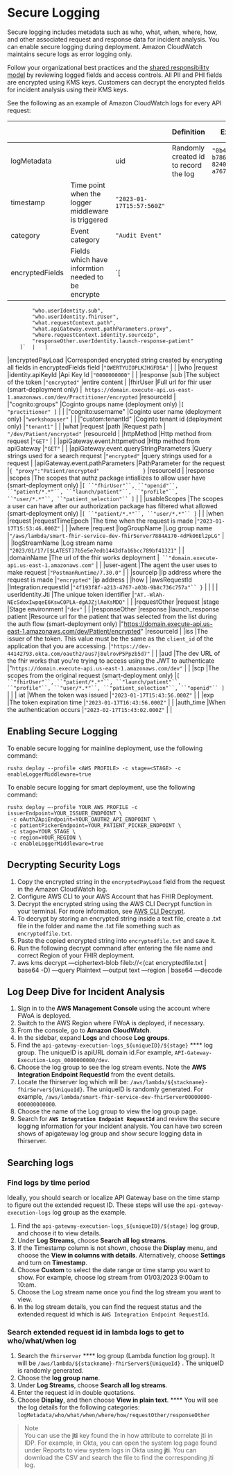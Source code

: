 # Secure Logging

Secure logging includes metadata such as who, what, when, where, how, and other associated request and response data for incident analysis. You can enable secure logging during deployment. Amazon CloudWatch maintains secure logs as error logging only.

Follow your organizational best practices and the [shared responsibility model](https://aws.amazon.com/compliance/shared-responsibility-model/) by reviewing logged fields and access controls. All PII and PHI fields are encrypted using KMS keys. Customers can decrypt the encrypted fields for incident analysis using their KMS keys. 

See the following as an example of Amazon CloudWatch logs for every API request:

|	|	|	|Definition	|Example	|Encrypted Information	|
|---	|---	|---	|---	|---	|---	|
|logMetadata	|	|uid	|Randomly created id to record the log	|`"0b4d1252-b786-4900-8240-a7671813c8ef"`	|	|
|timestamp	|Time point when the logger middleware is triggered	|`"2023-01-17T15:57:560Z"`	|	|
|category	|Event category	|`"Audit Event"`	|	|
|encryptedFields	|Fields which have informtion needed to be encrypte	|`[
            "who.userIdentity.sub",
            "who.userIdentity.fhirUser",
            "what.requestContext.path",
            "what.apiGateway.event.pathParameters.proxy",
            "where.requestContext.identity.sourceIp",
            "responseOther.userIdentity.launch-response-patient"
        ]`	|	|
|encryptedPayLoad	|Corresponded encrypted string created by encrypting all fields in encryptedFields field	|`"QWERTYUIOPLKJHGFDSA"`	|	|
|who	|request	|identity.apiKeyId	|Api Key Id	|`"0000000000"`	|	|
|response	|sub	|The subject of the token	|``"encrypted"``	|entire content	|
|fhirUser	|Full url for fhir user (smart-deployment only)	|` https://domain.execute-api.us-east-1.amazonaws.com/dev/Practitioner/encrypted`	|resourceId	|
|"cognito:groups"	|Coginto groups name (deployment only)	|`[
                "practitioner"
            ]`	|	|
|"cognito:username"	|Coginto user name (deployment only)	|`"workshopuser"`	|	|
|"custom:tenantId"	|Coginto tenant id (deployment only)	|`"tenant1"`	|	|
|what	|request	|path	|Request path	|` "/dev/Patient/encrypted"`	|resourceId	|
|httpMethod	|Http method from request	|`"GET"`	|	|
|apiGateway.event.httpmethod	|Http method from apiGateway	|`"GET"`	|	|
|apiGateway.event.queryStringParameters	|Query strings used for a search request	|`"encrypted"`	|query strings used for a request	|
|apiGateway.event.pathParameters	|PathParameter for the request	|`{
"proxy":"Patient/encrypted"             
}`	|resourceId	|
|response	|scopes	|The scopes that authz package intiallizes to allow user have (smart-deployment only)	|`[ ``"fhirUser"``, ``"openid"``, ``"patient/*.*"``, ``"launch/patient"``, ``"profile"``, ``"user/*.*"``, ``"patient_selection"`` ]`	|	|
|usableScopes	|The scopes a user can have after our authorization package has filtered what allowed  (smart-deployment only)	|`[ ``"patient/*.*"``, ``"user/*.*"`` ]`	|	|
|when	|request	|requestTimeEpoch	|The time when the request is made	|`"2023-01-17T15:53:46.000Z"`	|	|
|where	|request	|logGroupName	|Log group name	|`"/aws/lambda/smart-fhir-service-dev-fhirServer7884A170-4dPkO6El2pLG"`	|	|
|logStreamName	|Log stream name	|`"2023/01/17/[$LATEST]7b5e5e7edb1443dfa16bcc789bf41321"`	|	|
|domainName	|The url of the fhir works deployment	|` ``"domain.execute-api.us-east-1.amazonaws.com"`	|	|
|user-agent	|The agent the user uses to make request	|`"PostmanRuntime/7.30.0"`	|	|
|sourceIp	|Ip address where the request is made	|`"encrypted"`	|ip address	|
|how	|	|awsRequestId	|Integration.requestId	|`"4f193f8f-a213-4767-a03b-9b8c736c757a"`` }`	|	|
|	|
userIdentity.Jti	|The unique token identifier	|`"AT.-WlAh-NEcSdoxIwpqeE6KswC0PLA-dgAJZjlAoXsMDQ"`	|	|
|requestOther	|request	|stage	|Stage environment	|`"dev"`	|	|
|responseOther	|response	|launch_response patient	|Resource url for the patient that was selected from the list during the auth flow (smart-deployment only)	|"https://domain.execute-api.us-east-1.amazonaws.com/dev/Patient/encrypted"	|resourceId	|
|iss	|The issuer of the token. This value must be the same as the `client_id` of the application that you are accessing.	|`"https://dev-44142793.okta.com/oauth2/aus7j8ulrovP5Ppzb5d7"`	|	|
|aud	|The dev URL of the fhir works that you're trying to access using the JWT to authenticate	|"`https://domain.execute-api.us-east-1.amazonaws.com/dev"`	|	|
|scp	|The scopes from the original request  (smart-deployment only)	|`[ ``"fhirUser"``, ``"patient/*.*"``, ``"launch/patient"``, ``"profile"``, ``"user/*.*"``, ``"patient_selection"``, ``"openid"`` ]`	|	|
|
iat	|When the token was issued	|`"2023-01-17T15:43:56.000Z"`	|	|
|exp	|The token expiration time	|`"2023-01-17T16:43:56.000Z"`	|	|
|auth_time	|When the authentication occurs	|`"2023-02-17T15:43:02.000Z"`	|	|

## Enabling Secure Logging

To enable secure logging for mainline deployment, use the following command:

```
rushx deploy --profile <AWS PROFILE> -c stage=<STAGE> -c enableLoggerMiddleware=true
```

To enable secure logging for smart deployment, use the following command:

```
rushx deploy —-profile YOUR_AWS_PROFILE -c issuerEndpoint=YOUR_ISSUER_ENDPOINT \
 -c oAuth2ApiEndpoint=YOUR_OAUTH2_API_ENDPOINT \
 -c patientPickerEndpoint=YOUR_PATIENT_PICKER_ENDPOINT \
 -c stage=YOUR_STAGE \
 -c region=YOUR_REGION \
 -c enableLoggerMiddleware=true
```

## Decrypting Security Logs

1. Copy the encrypted string in the `encryptedPayLoad` field from the request in the Amazon CloudWatch log. 
2. Configure AWS CLI to your AWS Account that has FHIR Deployment.
3. Decrypt the encrypted string using the AWS CLI Decrypt function in your terminal. For more information, see [AWS CLI Decrypt](https://awscli.amazonaws.com/v2/documentation/api/2.1.29/reference/kms/decrypt.html). [](https://awscli.amazonaws.com/v2/documentation/api/2.1.29/reference/kms/decrypt.html)
4. To decrypt by storing an encrypted string inside a text file, create a .txt file in the folder and name the .txt file something such as `encryptedfile.txt`.
5. Paste the copied encrypted string into `encryptedfile.txt` and save it.
6. Run the following decrypt command after entering the file name and correct Region of your FHIR  deployment.
7. aws kms decrypt —ciphertext-blob fileb://<(cat encryptedfile.txt | base64 -D) —query Plaintext —output text —region <REGION> | base64 —decode

## Log Deep Dive for Incident Analysis

1. Sign in to the **AWS Management Console** using the account where FWoA is deployed.
2. Switch to the AWS Region where FWoA is deployed, if necessary.
3. From the console, go to **Amazon CloudWatch**.
4. In the sidebar, expand **Logs** and choose **Log** **groups**. 
5. Find the `api-gateway-execution-logs_${uniqueID}/${stage}` **** log group. The uniqueID is apiURL domain id.For example, `API-Gateway-Execution-Logs_0000000000/dev`. 
6. Choose the log group to see the log stream events. Note the **AWS Integration Endpoint RequestId** from the event details.  
7. Locate the fhirserver log which will be: `/aws/lambda/${stackname}-fhirServer${UniqueId}`. The uniqueID is randomly generated. For example, `/aws/lambda/smart-fhir-service-dev-fhirServer00000000-000000000000`.
8. Choose the name of the Log group to view the log group page.   
9. Search for **`AWS Integration Endpoint RequestId`** and review the secure logging information for your incident analysis. You can have two screen shows of apigateway log group and show secure logging data in fhirserver. 

## Searching logs

### **Find logs by time period**

Ideally, you should search or localize API Gateway base on the time stamp to figure out the extended request ID. These steps will use the `api-gateway-execution-logs` log group as the example.

1. Find the `api-gateway-execution-logs_${uniqueID}/${stage}` log group, and choose it to view details.
2. Under **Log Streams**, choose **Search all log streams**.
3. If the Timestamp column is not shown, choose the **Display** menu, and choose the **View in columns with details**. Alternatively, choose **Settings** and turn on **Timestamp**.
4. Choose **Custom** to select the date range or time stamp you want to show. For example, choose log stream from 01/03/2023 9:00am to 10:am.
5. Choose the Log stream name once you find the log stream you want to view.
6. In the log stream details, you can find the request status and the extended request id which is `AWS Integration Endpoint RequestId`.

### **Search extended request id in lambda logs to get to who/what/when log**

1. Search the `fhirserver` **** log group (Lambda function log group). It will be `/aws/lambda/${stackname}-fhirServer${UniqueId}` . The uniqueID is randomly generated. 
2. Choose the **log group name**.
3. Under **Log Streams**, choose **Search all log streams**.
4. Enter the request id in double quotations.
5. Choose **Display**, and then choose **View in plain text**. **** You will see the log details for the following categories: `logMetadata/who/what/when/where/how/requestOther/responseOther`

> Note  
> You can use the **jti** key found the in how attribute to correlate jti in IDP. For example, in Okta, you can open the system log page found under Reports to view system logs in Okta using **jti**. You can download the CSV and search the file to find the corresponding jti log.


